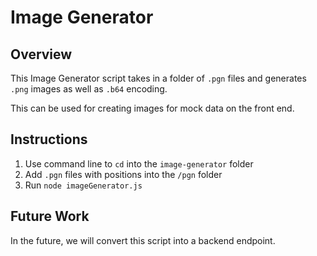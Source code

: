# Image Generator

## Overview
This Image Generator script takes in a folder of `.pgn` files and generates `.png` images as well as `.b64` encoding.

This can be used for creating images for mock data on the front end.

## Instructions
1. Use command line to `cd` into the `image-generator` folder
2. Add `.pgn` files with positions into the `/pgn` folder
3. Run `node imageGenerator.js`

## Future Work
In the future, we will convert this script into a backend endpoint.
